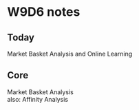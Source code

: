 # W9D6 notes

## Today

Market Basket Analysis and Online Learning

## Core

Market Basket Analysis  
also: Affinity Analysis
